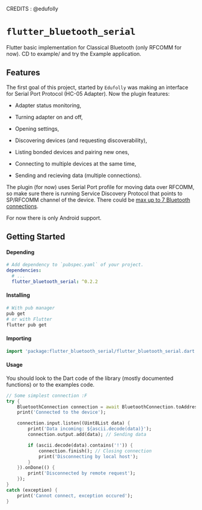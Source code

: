 CREDITS : @edufolly

# `flutter_bluetooth_serial`

Flutter basic implementation for Classical Bluetooth (only RFCOMM for now).
CD to example/ and try the Example application.

## Features

The first goal of this project, started by `Edufolly` was making an interface for Serial Port Protocol (HC-05 Adapter). Now the plugin features:

- Adapter status monitoring,

- Turning adapter on and off,

- Opening settings,

- Discovering devices (and requesting discoverability),

- Listing bonded devices and pairing new ones,

- Connecting to multiple devices at the same time,

- Sending and recieving data (multiple connections).

The plugin (for now) uses Serial Port profile for moving data over RFCOMM, so make sure there is running Service Discovery Protocol that points to SP/RFCOMM channel of the device. There could be [max up to 7 Bluetooth connections](https://stackoverflow.com/a/32149519/4880243).

For now there is only Android support.

## Getting Started

#### Depending

```yaml
# Add dependency to `pubspec.yaml` of your project.
dependencies:
  # ...
  flutter_bluetooth_serial: ^0.2.2
```

#### Installing

```bash
# With pub manager
pub get
# or with Flutter
flutter pub get
```

#### Importing

```dart
import 'package:flutter_bluetooth_serial/flutter_bluetooth_serial.dart';
```

#### Usage

You should look to the Dart code of the library (mostly documented functions) or to the examples code.

```dart
// Some simplest connection :F
try {
    BluetoothConnection connection = await BluetoothConnection.toAddress(address);
    print('Connected to the device');

    connection.input.listen((Uint8List data) {
        print('Data incoming: ${ascii.decode(data)}');
        connection.output.add(data); // Sending data

        if (ascii.decode(data).contains('!')) {
            connection.finish(); // Closing connection
            print('Disconnecting by local host');
        }
    }).onDone(() {
        print('Disconnected by remote request');
    });
}
catch (exception) {
    print('Cannot connect, exception occured');
}
```
